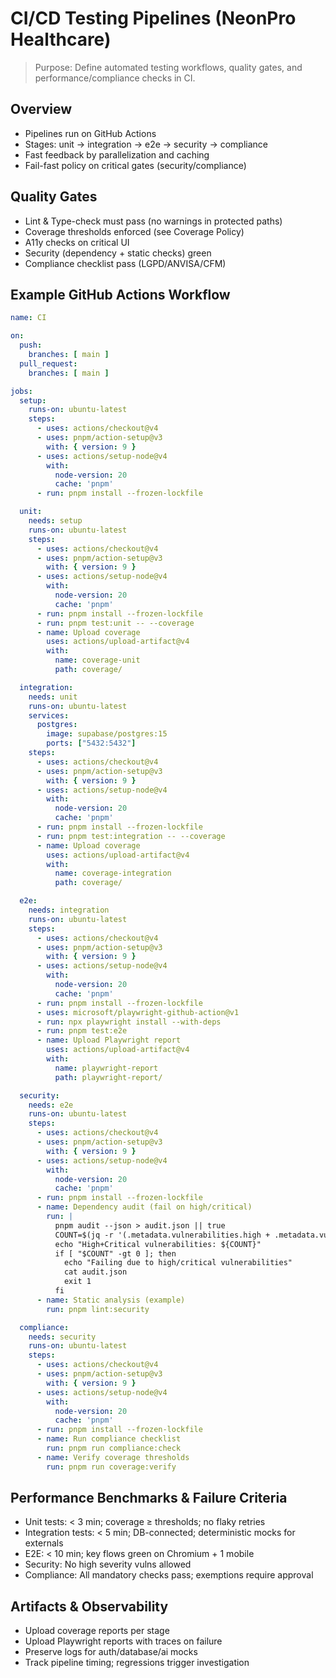# CI/CD Testing Pipelines (NeonPro Healthcare)

> Purpose: Define automated testing workflows, quality gates, and performance/compliance checks in CI.

## Overview

- Pipelines run on GitHub Actions
- Stages: unit → integration → e2e → security → compliance
- Fast feedback by parallelization and caching
- Fail-fast policy on critical gates (security/compliance)

## Quality Gates

- Lint & Type-check must pass (no warnings in protected paths)
- Coverage thresholds enforced (see Coverage Policy)
- A11y checks on critical UI
- Security (dependency + static checks) green
- Compliance checklist pass (LGPD/ANVISA/CFM)

## Example GitHub Actions Workflow

```yaml
name: CI

on:
  push:
    branches: [ main ]
  pull_request:
    branches: [ main ]

jobs:
  setup:
    runs-on: ubuntu-latest
    steps:
      - uses: actions/checkout@v4
      - uses: pnpm/action-setup@v3
        with: { version: 9 }
      - uses: actions/setup-node@v4
        with:
          node-version: 20
          cache: 'pnpm'
      - run: pnpm install --frozen-lockfile

  unit:
    needs: setup
    runs-on: ubuntu-latest
    steps:
      - uses: actions/checkout@v4
      - uses: pnpm/action-setup@v3
        with: { version: 9 }
      - uses: actions/setup-node@v4
        with:
          node-version: 20
          cache: 'pnpm'
      - run: pnpm install --frozen-lockfile
      - run: pnpm test:unit -- --coverage
      - name: Upload coverage
        uses: actions/upload-artifact@v4
        with:
          name: coverage-unit
          path: coverage/

  integration:
    needs: unit
    runs-on: ubuntu-latest
    services:
      postgres:
        image: supabase/postgres:15
        ports: ["5432:5432"]
    steps:
      - uses: actions/checkout@v4
      - uses: pnpm/action-setup@v3
        with: { version: 9 }
      - uses: actions/setup-node@v4
        with:
          node-version: 20
          cache: 'pnpm'
      - run: pnpm install --frozen-lockfile
      - run: pnpm test:integration -- --coverage
      - name: Upload coverage
        uses: actions/upload-artifact@v4
        with:
          name: coverage-integration
          path: coverage/

  e2e:
    needs: integration
    runs-on: ubuntu-latest
    steps:
      - uses: actions/checkout@v4
      - uses: pnpm/action-setup@v3
        with: { version: 9 }
      - uses: actions/setup-node@v4
        with:
          node-version: 20
          cache: 'pnpm'
      - run: pnpm install --frozen-lockfile
      - uses: microsoft/playwright-github-action@v1
      - run: npx playwright install --with-deps
      - run: pnpm test:e2e
      - name: Upload Playwright report
        uses: actions/upload-artifact@v4
        with:
          name: playwright-report
          path: playwright-report/

  security:
    needs: e2e
    runs-on: ubuntu-latest
    steps:
      - uses: actions/checkout@v4
      - uses: pnpm/action-setup@v3
        with: { version: 9 }
      - uses: actions/setup-node@v4
        with:
          node-version: 20
          cache: 'pnpm'
      - run: pnpm install --frozen-lockfile
      - name: Dependency audit (fail on high/critical)
        run: |
          pnpm audit --json > audit.json || true
          COUNT=$(jq -r '(.metadata.vulnerabilities.high + .metadata.vulnerabilities.critical) // 0' audit.json)
          echo "High+Critical vulnerabilities: ${COUNT}"
          if [ "$COUNT" -gt 0 ]; then
            echo "Failing due to high/critical vulnerabilities"
            cat audit.json
            exit 1
          fi
      - name: Static analysis (example)
        run: pnpm lint:security

  compliance:
    needs: security
    runs-on: ubuntu-latest
    steps:
      - uses: actions/checkout@v4
      - uses: pnpm/action-setup@v3
        with: { version: 9 }
      - uses: actions/setup-node@v4
        with:
          node-version: 20
          cache: 'pnpm'
      - run: pnpm install --frozen-lockfile
      - name: Run compliance checklist
        run: pnpm run compliance:check
      - name: Verify coverage thresholds
        run: pnpm run coverage:verify
```

## Performance Benchmarks & Failure Criteria

- Unit tests: < 3 min; coverage ≥ thresholds; no flaky retries
- Integration tests: < 5 min; DB-connected; deterministic mocks for externals
- E2E: < 10 min; key flows green on Chromium + 1 mobile
- Security: No high severity vulns allowed
- Compliance: All mandatory checks pass; exemptions require approval

## Artifacts & Observability

- Upload coverage reports per stage
- Upload Playwright reports with traces on failure
- Preserve logs for auth/database/ai mocks
- Track pipeline timing; regressions trigger investigation
